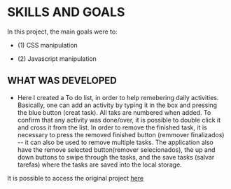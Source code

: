 # SKILLS AND GOALS

  In this project, the main goals were to:

- (1) CSS manipulation

- (2) Javascript manipulation


## WHAT WAS DEVELOPED

- Here I created a To do list, in order to help remebering daily activities. Basically, one can add an activity by typing it in the box and pressing the blue button (creat task). All taks are numbered when added. To confirm that any activity was done/over, it is possible to double click it and cross it from the list. In order to remove the finished task, it is necessary to press the removed finished button (remmover finalizados) -- it can also be used to remove multiple tasks. The application also have the remove selected button(remover selecionados), the up and down buttons to swipe through the tasks, and the save tasks (salvar tarefas) where the tasks are saved into the local storage. 

It is possible to access the original project [here](https://github.com/tryber/sd-016-a-project-todo-list/pull/25)
